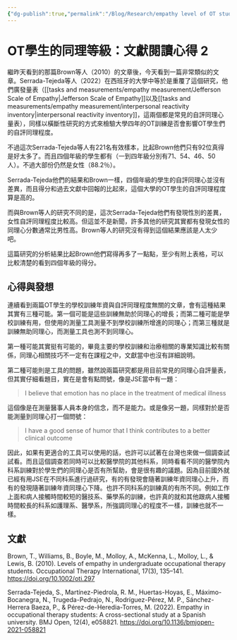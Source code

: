 ```yaml
---
{"dg-publish":true,"permalink":"/Blog/Research/empathy level of OT students 2/","title":"OT學生的同理等級：文獻閱讀心得 2","tags":["blog","empathy","references"],"created":"2022-09-01","updated":""}
---
```



# OT學生的同理等級：文獻閱讀心得 2

繼昨天看到的那篇Brown等人（2010）的文章後，今天看到一篇非常類似的文章。Serrada-Tejeda等人（2022）在西班牙的大學中等於是重覆了這個研究，他們廣發量表（[[tasks and measurements/empathy measurement/Jefferson Scale of Empathy\|Jefferson Scale of Empathy]]以及[[tasks and measurements/empathy measurement/interpersonal reactivity inventory\|interpersonal reactivity inventory]]，這兩個都是常見的自評同理心量表），同樣以橫斷性研究的方式來檢驗大學四年的OT訓練是否會影響OT學生們的自評同理程度。

不過這次Serrada-Tejeda等人有221名有效樣本，比起Brown他們只有92位真得是好太多了。而且四個年級的學生都有（一到四年級分別有71、54、46、50人）。不過大部份仍然是女性（88.2％）。

Serrada-Tejeda他們的結果和Brown一樣，四個年級的學生的自評同理心並沒有差異，而且得分和過去文獻中回報的比起來，這個大學的OT學生的自評同理程度算是高的。

而與Brown等人的研究不同的是，這次Serrada-Tejeda他們有發現性別的差異，女性自評同理程度比較高。但這並不是新聞，許多其他的研究其實都有發現女性的同理心分數通常比男性高。Brown等人的研究沒有得到這個結果應該是人太少吧。

這篇研究的分析結果比起Brown他們寫得再多了一點點，至少有附上表格，可以比較清楚的看到四個年級的得分。

## 心得與發想

連續看到兩篇OT學生的學校訓練年資與自評同理程度無關的文章，會有這種結果其實有三種可能。第一個可能是這些訓練無助於同理心的增長；而第二種可能是學校訓練有用，但使用的測量工具測量不到學校訓練所增進的同理心；而第三種就是訓練無助同理心，而測量工具也測不到同理心。

第一種可能其實挺有可能的，畢竟主要的學校訓練和治療相關的專業知識比較有關係，同理心相關技巧不一定有在課程之中，文獻當中也沒有詳細說明。

第二種可能則是工具的問題，雖然說兩篇研究都是用目前常見的同理心自評量表，但其實仔細看題目，實在是會有點問號，像是JSE當中有一題：
> I believe that emotion has no place in the treatment of medical illness

這個像是在測量醫事人員本身的信念，而不是能力。或是像另一題，同樣對於是否能測量到同理心打一個問號：

> I have a good sense of humor that I think contributes to a better clinical outcome

因此，如果有更適合的工具可以使用的話，也許可以試著在台灣也來做一個調查試試看。而且這個調查若同時可以比較醫學院的其他科系，同時看看不同的醫學院內科系訓練對於學生們的同理心是否有所幫助，會是很有趣的議題。因為目前國外就已經有用JSE在不同科系進行過研究，有的有發現會隨著訓練年資同理心上升，而有的發現隨著訓練年資同理心下降。也許不同科系的訓練真的有所不同。例如工作上面和病人接觸時間較短的醫技系、藥學系的訓練，也許真的就和其他跟病人接觸時間較長的科系如護理系、醫學系，所強調同理心的程度不一樣，訓練也就不一樣。

## 文獻

Brown, T., Williams, B., Boyle, M., Molloy, A., McKenna, L., Molloy, L., & Lewis, B. (2010). Levels of empathy in undergraduate occupational therapy students. Occupational Therapy International, 17(3), 135–141. https://doi.org/10.1002/oti.297

Serrada-Tejeda, S., Martínez-Piedrola, R. M., Huertas-Hoyas, E., Máximo-Bocanegra, N., Trugeda-Pedrajo, N., Rodríguez-Pérez, M. P., Sánchez-Herrera Baeza, P., & Pérez-de-Heredia-Torres, M. (2022). Empathy in occupational therapy students: A cross-sectional study at a Spanish university. BMJ Open, 12(4), e058821. https://doi.org/10.1136/bmjopen-2021-058821

